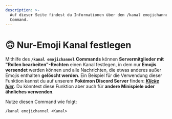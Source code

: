 ```yaml
---
description: >-
  Auf dieser Seite findest du Informationen über den /kanal emojichannel
  Command.
---
```


# 🙃 Nur-Emoji Kanal festlegen

Mithilfe des **`/kanal emojichannel`** **Commands** können **Servermitglieder mit "Rollen bearbeiten"-Rechten** einen Kanal festlegen, in dem nur **Emojis versendet** werden können und alle Nachrichten, die etwas anderes außer Emojis enthalten **gelöscht werden**. Ein Beispiel für die Verwendung dieser Funktion kannst du auf unserem **Pokémon Discord Server** finden: [_**Klicke hier**_](https://discord.com/channels/831161440705839124/923324290332508162). Du könntest diese Funktion aber auch für **andere Minispiele oder ähnliches verwenden**.&#x20;

Nutze diesen Command wie folgt:

```
/kanal emojichannel <Kanal>
```

